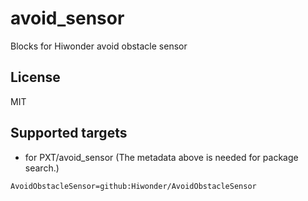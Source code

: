 # avoid_sensor
 Blocks for Hiwonder avoid obstacle sensor
## License

MIT

## Supported targets

* for PXT/avoid_sensor
(The metadata above is needed for package search.)

```package
AvoidObstacleSensor=github:Hiwonder/AvoidObstacleSensor
```